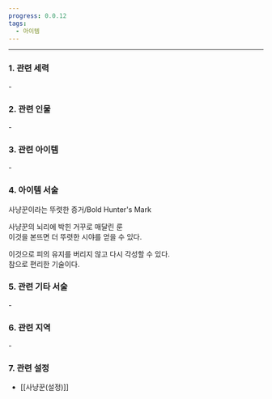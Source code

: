 ```yaml
---
progress: 0.0.12
tags:
  - 아이템
---
```

---
### 1. 관련 세력 
\-

### 2. 관련 인물
\-

### 3. 관련 아이템
\-

### 4. 아이템 서술
사냥꾼이라는 뚜렷한 증거/Bold Hunter's Mark

사냥꾼의 뇌리에 박힌 거꾸로 매달린 룬  
이것을 본뜨면 더 뚜렷한 시야를 얻을 수 있다.  
  
이것으로 피의 유지를 버리지 않고 다시 각성할 수 있다.  
참으로 편리한 기술이다.

### 5. 관련 기타 서술
\-

### 6. 관련 지역
\-

### 7. 관련 설정
- [[사냥꾼(설정)]]